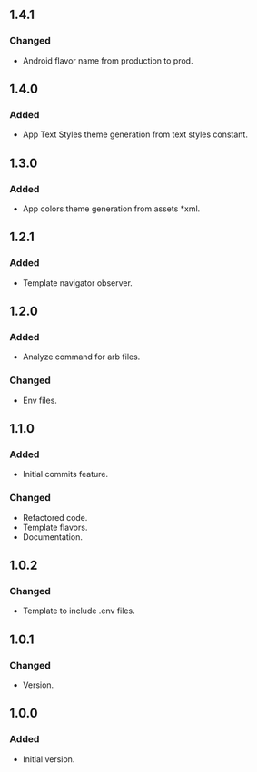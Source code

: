 ## 1.4.1

### Changed

- Android flavor name from production to prod.

## 1.4.0

### Added

- App Text Styles theme generation from text styles constant.

## 1.3.0

### Added

- App colors theme generation from assets *xml.

## 1.2.1

### Added

- Template navigator observer.

## 1.2.0

### Added

- Analyze command for arb files.

### Changed

- Env files.

## 1.1.0

### Added

- Initial commits feature.

### Changed

- Refactored code.
- Template flavors.
- Documentation.

## 1.0.2

### Changed

- Template to include .env files.

## 1.0.1

### Changed

- Version.

## 1.0.0

### Added

- Initial version.
